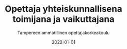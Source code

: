 ---
title: Opettaja yhteiskunnallisena toimijana ja vaikuttajana
subtitle: Tampereen ammatillinen opettajakorkeakoulu
layout: default
modal-id: 8
date: 2022-01-01
img: tamk.jpg
thumbnail: tamk-thumbnail.jpg
alt: image-alt
project-date: Kevät 2022
client: Tampereen ammatillinen opettajakorkeakoulu
client-url: https://www.tuni.fi/fi/tule-opiskelemaan/ammatillinen-opettajankoulutus
category: Kurssit
description: 'Suoritin kurssin AHOToimalla keväällä 2022.'
---